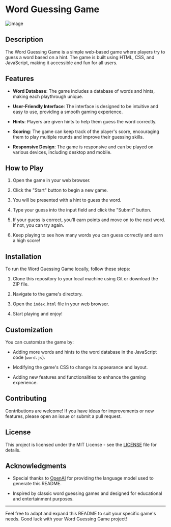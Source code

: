 # Word Guessing Game

![image](https://github.com/YawBoah/Word-Guessing-Game/assets/126890146/f0240f5a-bd10-4d8e-ae59-cb9b0fe83443)

## Description

The Word Guessing Game is a simple web-based game where players try to guess a word based on a hint. The game is built using HTML, CSS, and JavaScript, making it accessible and fun for all users.

## Features

- **Word Database**: The game includes a database of words and hints, making each playthrough unique.

- **User-Friendly Interface**: The interface is designed to be intuitive and easy to use, providing a smooth gaming experience.

- **Hints**: Players are given hints to help them guess the word correctly.

- **Scoring**: The game can keep track of the player's score, encouraging them to play multiple rounds and improve their guessing skills.

- **Responsive Design**: The game is responsive and can be played on various devices, including desktop and mobile.

## How to Play

1. Open the game in your web browser.

2. Click the "Start" button to begin a new game.

3. You will be presented with a hint to guess the word.

4. Type your guess into the input field and click the "Submit" button.

5. If your guess is correct, you'll earn points and move on to the next word. If not, you can try again.

6. Keep playing to see how many words you can guess correctly and earn a high score!

## Installation

To run the Word Guessing Game locally, follow these steps:

1. Clone this repository to your local machine using Git or download the ZIP file.

2. Navigate to the game's directory.

3. Open the `index.html` file in your web browser.

4. Start playing and enjoy!

## Customization

You can customize the game by:

- Adding more words and hints to the word database in the JavaScript code (`word.js`).

- Modifying the game's CSS to change its appearance and layout.

- Adding new features and functionalities to enhance the gaming experience.

## Contributing

Contributions are welcome! If you have ideas for improvements or new features, please open an issue or submit a pull request.

## License

This project is licensed under the MIT License - see the [LICENSE](LICENSE) file for details.

## Acknowledgments

- Special thanks to [OpenAI](https://openai.com) for providing the language model used to generate this README.

- Inspired by classic word guessing games and designed for educational and entertainment purposes.

---

Feel free to adapt and expand this README to suit your specific game's needs. Good luck with your Word Guessing Game project!
